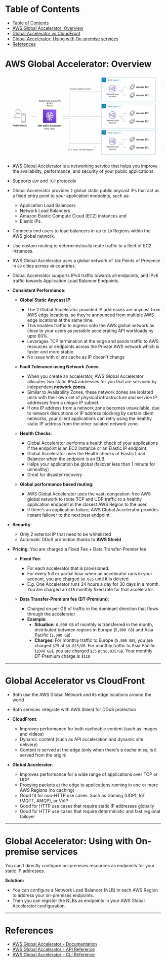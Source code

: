 # Table of Contents

- [Table of Contents](#table-of-contents)
- [AWS Global Accelerator: Overview](#aws-global-accelerator-overview)
- [Global Accelerator vs CloudFront](#global-accelerator-vs-cloudfront)
- [Global Accelerator: Using with On-premise services](#global-accelerator-using-with-on-premise-services)
- [References](#references)

# AWS Global Accelerator: Overview

![AWS Global Accelerator](assets/aws-global-accelerator-architecture.jpg)

- AWS Global Accelerator is a networking service that helps you improve the availability, performance, and security of your public applications.

- Supports `UDP` and `TCP` protocols

- Global Accelerator provides `2` global static public anycast IPs that act as a fixed entry point to your application endpoints, such as:

  - Application Load Balancers
  - Network Load Balancers
  - Amazon Elastic Compute Cloud (EC2) instances and
  - Elastic IPs.

- Connects end users to load balancers in up to `10` Regions within the AWS global network.
- Use custom routing to deterministically route traffic to a fleet of EC2 instances.

- AWS Global Accelerator uses a global network of `104` Points of Presence in `88` cities across `48` countries.

- Global Accelerator supports IPv4 traffic towards all endpoints, and IPv6 traffic towards Application Load Balancer Endpoints.

- **Consistent Performance**:

  - **Global Static Anycast IP**:

    - The 2 Global Accelerator provided IP addresses are anycast from AWS edge locations, so they’re announced from multiple AWS edge locations at the same time.
    - This enables traffic to ingress onto the AWS global network as close to your users as possible accelerating API workloads by upto 60%.
    - Leverages TCP termination at the edge and sends traffic to AWS resources or endpoints across the Private AWS network which is faster and more stable.
    - No issue with client cache as IP doesn't change

  - **Fault Tolerance using Network Zones**:

    - When you create an accelerator, AWS Global Accelerator allocates two static IPv4 addresses for you that are serviced by independent **network zones**.
    - Similar to Availability Zones, these network zones are isolated units with their own set of physical infrastructure and service IP addresses from a unique IP subnet.
    - If one IP address from a network zone becomes unavailable, due to network disruptions or IP address blocking by certain client networks, your client applications can retry using the healthy static IP address from the other isolated network zone.

  - **Health Checks**:

    - Global Accelerator performs a health check of your applications if the endpoint is an EC2 Instance or an Elastic IP endpoint.
    - Global Accelerator uses the Health checks of Elastic Load Balancer when the endpoint is an ELB.
    - Helps your application be global (failover less than 1 minute for unhealthy)
    - Great for disaster recovery

  - **Global performance based routing**:

    - AWS Global Accelerator uses the vast, congestion-free AWS global network to route TCP and UDP traffic to a healthy application endpoint in the closest AWS Region to the user.
    - If there’s an application failure, AWS Global Accelerator provides instant failover to the next best endpoint.

- **Security**:

  - Only 2 external IP that need to be whitelisted
  - Automatic DDoS protection thanks to **AWS Shield**

- **Pricing**: You are charged a Fixed Fee + Data Transfer-Premier fee

  - **Fixed Fee**:

    - For each accelerator that is provisioned.
    - For every full or partial hour when an accelerator runs in your account, you are charged `$0.025` until it is deleted.
    - E.g. One Accelerator runs 24 hours a day for 30 days in a month. You are charged an `$18` monthly fixed rate for that accelerator.

  - **Data Transfer-Premium fee (DT-Premium)**:

    - Charged on per GB of traffic in the dominant direction that flows through the accelerator
    - **Example**:
      - **Situation**: `6,000 GB` of monthly is transferred in the month, distributed between regions in Europe (`5,000 GB`) and Asia Pacific (`1,000 GB`).
      - **Charges**: For monthly traffic to Europe (`5,000 GB`), you are charged `$75` at `$0.015/GB`. For monthly traffic to Asia Pacific (`1000 GB`), you are charged `$35` at `$0.035/GB`. Your monthly DT-Premium charge is `$110`

---

# Global Accelerator vs CloudFront

- Both use the AWS Global Network and its edge locations around the world
- Both services integrate with AWS Shield for DDoS protection

- **CloudFront**:

  - Improves performance for both cacheable content (such as images and videos)
  - Dynamic content (such as API acceleration and dynamic site delivery)
  - Content is served at the edge (only when there's a cache miss, is it served from the origin)

- **Global Accelerator**:

  - Improves performance for a wide range of applications over TCP or UDP
  - Proxying packets at the edge to applications running in one or more AWS Regions (no caching)
  - Good fit for non-HTTP use cases: Such as Gaming (UDP), IoT (MQTT, AMQP), or VoIP
  - Good for HTTP use cases that require static IP addresses globally
  - Good for HTTP use cases that require deterministic and fast regional failover

---

# Global Accelerator: Using with On-premise services

You can’t directly configure on-premises resources as endpoints for your static IP addresses.

**Solution:**

- You can configure a Network Load Balancer (NLB) in each AWS Region to address your on-premises endpoints.
- Then you can register the NLBs as endpoints in your AWS Global Accelerator configuration.

---

# References

- [AWS Global Accelerator - Documentation](https://docs.aws.amazon.com/global-accelerator/latest/dg/what-is-global-accelerator.html)
- [AWS Global Accelerator - API Reference](https://docs.aws.amazon.com/global-accelerator/latest/api/)
- [AWS Global Accelerator - CLI Reference](https://awscli.amazonaws.com/v2/documentation/api/latest/reference/globalaccelerator/index.html)

